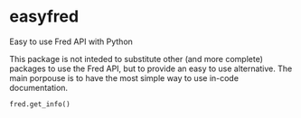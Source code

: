 # easyfred
Easy to use Fred API with Python

This package is not inteded to substitute other (and more complete) packages to use the Fred API, but to provide an easy to use alternative. The main porpouse is to have the most simple way to use in-code documentation.

```fred.get_info()```